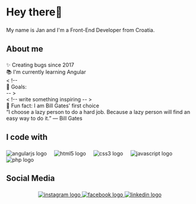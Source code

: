 <h1 align="left">Hey there👋</h1>

###

<p align="left">My name is Jan and I'm a Front-End Developer from Croatia.</p>

###

<h2 align="left">About me</h2>

###

<p align="left">✨ Creating bugs since 2017<br>📚 I'm currently learning Angular<br>< !--<br>🎯 Goals: <br>-- ><br>< !-- write something inspiring -- ><br>🎲 Fun fact: I am Bill Gates' first choice<br>“I choose a lazy person to do a hard job. Because a lazy person will find an easy way to do it.” ― Bill Gates</p>

###

<h2 align="left">I code with</h2>

###

<div align="left">
  <img src="https://cdn.jsdelivr.net/gh/devicons/devicon/icons/angularjs/angularjs-original.svg" height="40" alt="angularjs logo"  />
  <img width="12" />
  <img src="https://cdn.jsdelivr.net/gh/devicons/devicon/icons/html5/html5-original.svg" height="40" alt="html5 logo"  />
  <img width="12" />
  <img src="https://cdn.jsdelivr.net/gh/devicons/devicon/icons/css3/css3-original.svg" height="40" alt="css3 logo"  />
  <img width="12" />
  <img src="https://cdn.jsdelivr.net/gh/devicons/devicon/icons/javascript/javascript-original.svg" height="40" alt="javascript logo"  />
  <img width="12" />
  <img src="https://cdn.jsdelivr.net/gh/devicons/devicon/icons/php/php-original.svg" height="40" alt="php logo"  />
  <img width="12" />
</div>

###

[comment]: <> (<img src="https://raw.githubusercontent.com/0-bcda-0/0-bcda-0/output/snake.svg" alt="Snake animation" />)

###

<h2 align="left">Social Media</h2>

###

<div align="center">
  <a href="https://www.instagram.com/j_jurjec/" target="_blank">
    <img src="https://raw.githubusercontent.com/maurodesouza/profile-readme-generator/master/src/assets/icons/social/instagram/default.svg" width="52" height="40" alt="instagram logo"  />
  </a>
  <a href="https://www.facebook.com/j.jurjec/" target="_blank">
    <img src="https://raw.githubusercontent.com/maurodesouza/profile-readme-generator/master/src/assets/icons/social/facebook/default.svg" width="52" height="40" alt="facebook logo"  />
  </a>
  <a href="https://www.linkedin.com/in/jan-jurjec-533910142/" target="_blank">
    <img src="https://raw.githubusercontent.com/maurodesouza/profile-readme-generator/master/src/assets/icons/social/linkedin/default.svg" width="52" height="40" alt="linkedin logo"  />
  </a>
</div>

###
